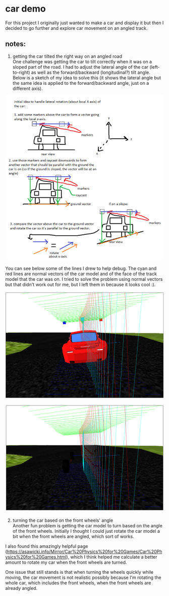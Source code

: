 # car demo    
    
For this project I originally just wanted to make a car and display it but then I decided to go further and explore car movement on an angled track.    
    
## notes:    
    
1. getting the car tilted the right way on an angled road    
One challenge was getting the car to tilt correctly when it was on a sloped part of the road. I had to adjust the lateral angle of the car (left-to-right) as well as the forward/backward (longitudinal?) tilt angle.    
Below is a sketch of my idea to solve this (it shows the lateral angle but the same idea is applied to the forward/backward angle, just on a different axis).    
    
![diagram for getting the car angled with the track](pictures/ideas.png)    
    
You can see below some of the lines I drew to help debug. The cyan and red lines are normal vectors of the car model and of the face of the track model that the car was on. I tried to solve the problem using normal vectors but that didn't work out for me, but I left them in because it looks cool :).    
    
![screenshot for getting the car angled with the track](pictures/angle-correction.png)    	
    
![screenshot for getting the car angled with the track](pictures/angle-correction2.png)    	
    
2. turning the car based on the front wheels' angle    
Another fun problem is getting the car model to turn based on the angle of the front wheels. Initially I thought I could just rotate the car model a bit when the front wheels are angled, which sort of works.    
    
I also found this amazingly helpful page (https://asawicki.info/Mirror/Car%20Physics%20for%20Games/Car%20Physics%20for%20Games.html), which I think helped me calculate a better amount to rotate my car when the front wheels are turned.    
    
One issue that still stands is that when turning the wheels quickly while moving, the car movement is not realistic possibly because I'm rotating the whole car, which includes the front wheels, when the front wheels are already angled.    